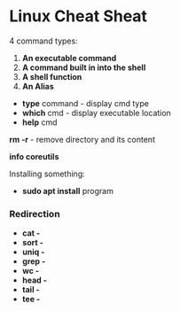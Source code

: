 # Linux Cheat Sheat

4 command types:

1.  **An executable command**
2. **A command built in into the shell**
3. **A shell function**
4. **An Alias**

* **type** command - display cmd type
* **which** cmd - display executable location
* **help** cmd

 **rm -r** - remove directory and its content

**info coreutils**

Installing something:

* **sudo apt install** program

### Redirection

* **cat -** 
* **sort -** 
* **uniq -** 
* **grep -** 
* **wc -** 
* **head -** 
* **tail -** 
* **tee -** 




